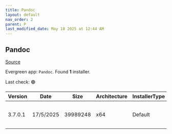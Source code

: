 ```yaml
---
title: Pandoc
layout: default
nav_order: 2
parent: P
last_modified_date: May 18 2025 at 12:44 AM
---
```


## Pandoc

[Source](https://pandoc.org/)

Evergreen app: `Pandoc`. Found **1** installer.

Last check: 🟢

| Version | Date      | Size     | Architecture | InstallerType | Type | URI                                                                                                                                                                                    |
| ------- | --------- | -------- | ------------ | ------------- | ---- | -------------------------------------------------------------------------------------------------------------------------------------------------------------------------------------- |
| 3.7.0.1 | 17/5/2025 | 39989248 | x64          | Default       | msi  | [https://github.com/jgm/pandoc/releases/download/3.7.0.1/pandoc-3.7.0.1-windows-x86_64.msi](https://github.com/jgm/pandoc/releases/download/3.7.0.1/pandoc-3.7.0.1-windows-x86_64.msi) |
